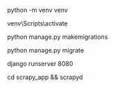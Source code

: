 python -m venv venv

venv\Scripts\activate


python manage.py makemigrations

python manage.py migrate


django runserver 8080

cd scrapy_app && scrapyd
